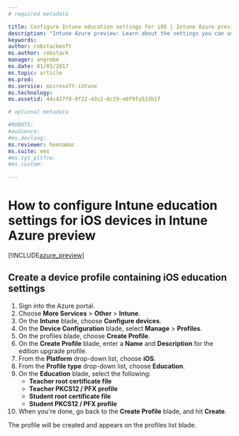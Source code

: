```yaml
---
# required metadata

title: Configure Intune education settings for iOS | Intune Azure preview | Microsoft Docs
description: "Intune Azure preview: Learn about the settings you can use to control education settings on iOS devices."
keywords:
author: robstackmsft
ms.author: robstack
manager: angrobe
ms.date: 01/03/2017
ms.topic: article
ms.prod:
ms.service: microsoft-intune
ms.technology:
ms.assetid: 44c427f8-0f22-43c2-8c29-e0f9fa533b1f

# optional metadata

#ROBOTS:
#audience:
#ms.devlang:
ms.reviewer: heenamac
ms.suite: ems
#ms.tgt_pltfrm:
#ms.custom:

---
```


# How to configure Intune education settings for iOS devices in Intune Azure preview

[!INCLUDE[azure_preview](../includes/azure_preview.md)]


## Create a device profile containing iOS education settings

1. Sign into the Azure portal.
2. Choose **More Services** > **Other** > **Intune**.
3. On the **Intune** blade, choose **Configure devices**.
2. On the **Device Configuration** blade, select **Manage** > **Profiles**.
3. On the profiles blade, choose **Create Profile**.
4. On the **Create Profile** blade, enter a **Name** and **Description** for the edition upgrade profile.
5. From the **Platform** drop-down list, choose **iOS**.
6. From the **Profile type** drop-down list, choose **Education**.
7. On the **Education** blade, select the following:
	- **Teacher root certificate file**
	- **Teacher PKCS12 / PFX profile**
	- **Student root certificate file**
	- **Student PKCS12 / PFX profile**
8. When you're done, go back to the **Create Profile** blade, and hit **Create**.

The profile will be created and appears on the profiles list blade.

